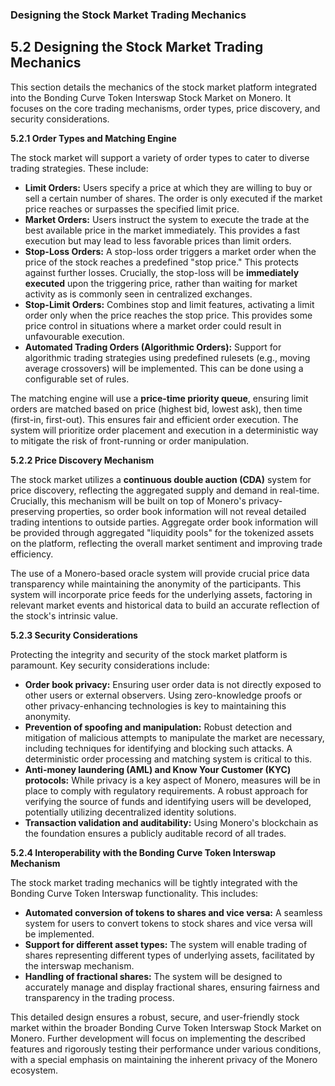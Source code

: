

### Designing the Stock Market Trading Mechanics

## 5.2 Designing the Stock Market Trading Mechanics

This section details the mechanics of the stock market platform integrated into the Bonding Curve Token Interswap Stock Market on Monero.  It focuses on the core trading mechanisms, order types, price discovery, and security considerations.

**5.2.1 Order Types and Matching Engine**

The stock market will support a variety of order types to cater to diverse trading strategies.  These include:

* **Limit Orders:** Users specify a price at which they are willing to buy or sell a certain number of shares.  The order is only executed if the market price reaches or surpasses the specified limit price.
* **Market Orders:** Users instruct the system to execute the trade at the best available price in the market immediately. This provides a fast execution but may lead to less favorable prices than limit orders.
* **Stop-Loss Orders:** A stop-loss order triggers a market order when the price of the stock reaches a predefined "stop price." This protects against further losses.  Crucially, the stop-loss will be **immediately executed** upon the triggering price, rather than waiting for market activity as is commonly seen in centralized exchanges.
* **Stop-Limit Orders:** Combines stop and limit features, activating a limit order only when the price reaches the stop price. This provides some price control in situations where a market order could result in unfavourable execution.
* **Automated Trading Orders (Algorithmic Orders):**  Support for algorithmic trading strategies using predefined rulesets (e.g., moving average crossovers) will be implemented. This can be done using a configurable set of rules.

The matching engine will use a **price-time priority queue**, ensuring limit orders are matched based on price (highest bid, lowest ask), then time (first-in, first-out). This ensures fair and efficient order execution.  The system will prioritize order placement and execution in a deterministic way to mitigate the risk of front-running or order manipulation.


**5.2.2 Price Discovery Mechanism**

The stock market utilizes a **continuous double auction (CDA)** system for price discovery, reflecting the aggregated supply and demand in real-time.  Crucially, this mechanism will be built on top of Monero's privacy-preserving properties, so order book information will not reveal detailed trading intentions to outside parties.  Aggregate order book information will be provided through aggregated "liquidity pools" for the tokenized assets on the platform, reflecting the overall market sentiment and improving trade efficiency.

The use of a Monero-based oracle system will provide crucial price data transparency while maintaining the anonymity of the participants. This system will incorporate price feeds for the underlying assets, factoring in relevant market events and historical data to build an accurate reflection of the stock's intrinsic value.


**5.2.3 Security Considerations**

Protecting the integrity and security of the stock market platform is paramount.  Key security considerations include:

* **Order book privacy:**  Ensuring user order data is not directly exposed to other users or external observers.  Using zero-knowledge proofs or other privacy-enhancing technologies is key to maintaining this anonymity.
* **Prevention of spoofing and manipulation:** Robust detection and mitigation of malicious attempts to manipulate the market are necessary, including techniques for identifying and blocking such attacks. A deterministic order processing and matching system is critical to this.
* **Anti-money laundering (AML) and Know Your Customer (KYC) protocols:**  While privacy is a key aspect of Monero, measures will be in place to comply with regulatory requirements. A robust approach for verifying the source of funds and identifying users will be developed, potentially utilizing decentralized identity solutions.
* **Transaction validation and auditability:** Using Monero's blockchain as the foundation ensures a publicly auditable record of all trades.

**5.2.4 Interoperability with the Bonding Curve Token Interswap Mechanism**

The stock market trading mechanics will be tightly integrated with the Bonding Curve Token Interswap functionality. This includes:

* **Automated conversion of tokens to shares and vice versa:**  A seamless system for users to convert tokens to stock shares and vice versa will be implemented.
* **Support for different asset types:** The system will enable trading of shares representing different types of underlying assets, facilitated by the interswap mechanism.
* **Handling of fractional shares:** The system will be designed to accurately manage and display fractional shares, ensuring fairness and transparency in the trading process.


This detailed design ensures a robust, secure, and user-friendly stock market within the broader Bonding Curve Token Interswap Stock Market on Monero.  Further development will focus on implementing the described features and rigorously testing their performance under various conditions, with a special emphasis on maintaining the inherent privacy of the Monero ecosystem.
